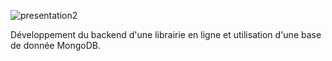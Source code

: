 ![presentation2](https://github.com/Sally-Glanowski/p7-Grimoire/assets/129045849/264a2e89-f530-4c2a-8dc4-b435e072e971)

Développement du backend d'une librairie en ligne et utilisation d'une base de donnée MongoDB.
